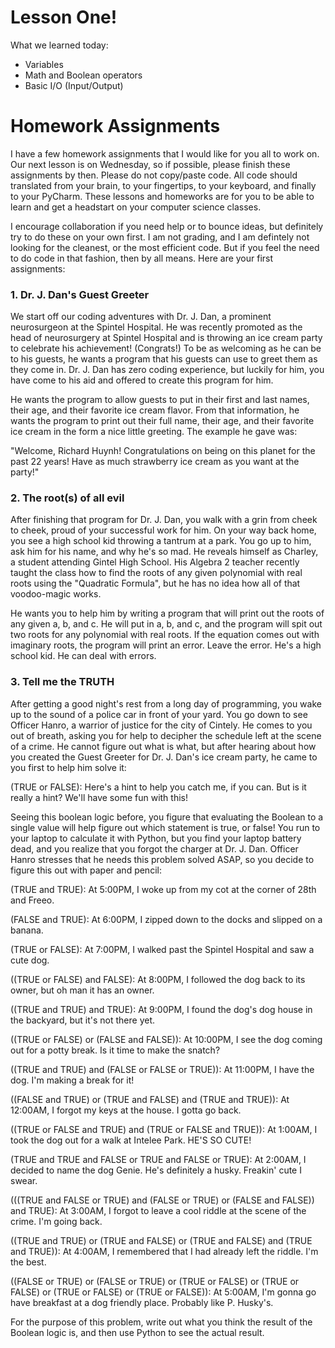 # Lesson One!
What we learned today:

  * Variables
  * Math and Boolean operators
  * Basic I/O (Input/Output)

# Homework Assignments
I have a few homework assignments that I would like for you all to work on. Our next lesson is on Wednesday, so if possible, please finish these assignments by then. Please do not copy/paste code. All code should translated from your brain, to your fingertips, to your keyboard, and finally to your PyCharm. These lessons and homeworks are for you to be able to learn and get a headstart on your computer science classes.

I encourage collaboration if you need help or to bounce ideas, but definitely try to do these on your own first. I am not grading, and I am defintely not looking for the cleanest, or the most efficient code. But if you feel the need to do code in that fashion, then by all means. Here are your first assignments:

### 1. Dr. J. Dan's Guest Greeter
We start off our coding adventures with Dr. J. Dan, a prominent neurosurgeon at the Spintel Hospital. He was recently promoted as the head of neurosurgery at Spintel Hospital and is throwing an ice cream party to celebrate his achievement! (Congrats!) To be as welcoming as he can be to his guests, he wants a program that his guests can use to greet them as they come in. Dr. J. Dan has zero coding experience, but luckily for him, you have come to his aid and offered to create this program for him.

He wants the program to allow guests to put in their first and last names, their age, and their favorite ice cream flavor. From that information, he wants the program to print out their full name, their age, and their favorite ice cream in the form a nice little greeting. The example he gave was:

"Welcome, Richard Huynh! Congratulations on being on this planet for the past 22 years! Have as much strawberry ice cream as you want at the party!"

### 2. The root(s) of all evil
After finishing that program for Dr. J. Dan, you walk with a grin from cheek to cheek, proud of your successful work for him. On your way back home, you see a high school kid throwing a tantrum at a park. You go up to him, ask him for his name, and why he's so mad. He reveals himself as Charley, a student attending Gintel High School. His Algebra 2 teacher recently taught the class how to find the roots of any given polynomial with real roots using the "Quadratic Formula", but he has no idea how all of that voodoo-magic works.

He wants you to help him by writing a program that will print out the roots of any given a, b, and c. He will put in a, b, and c, and the program will spit out two roots for any polynomial with real roots. If the equation comes out with imaginary roots, the program will print an error. Leave the error. He's a high school kid. He can deal with errors.

### 3. Tell me the TRUTH
After getting a good night's rest from a long day of programming, you wake up to the sound of a police car in front of your yard. You go down to see Officer Hanro, a warrior of justice for the city of Cintely. He comes to you out of breath, asking you for help to decipher the schedule left at the scene of a crime. He cannot figure out what is what, but after hearing about how you created the Guest Greeter for Dr. J. Dan's ice cream party, he came to you first to help him solve it:

(TRUE or FALSE): Here's a hint to help you catch me, if you can. But is it really a hint? We'll have some fun with this!

Seeing this boolean logic before, you figure that evaluating the Boolean to a single value will help figure out which statement is true, or false! You run to your laptop to calculate it with Python, but you find your laptop battery dead, and you realize that you forgot the charger at Dr. J. Dan. Officer Hanro stresses that he needs this problem solved ASAP, so you decide to figure this out with paper and pencil:

(TRUE and TRUE): At 5:00PM, I woke up from my cot at the corner of 28th and Freeo.

(FALSE and TRUE): At 6:00PM, I zipped down to the docks and slipped on a banana.

(TRUE or FALSE): At 7:00PM, I walked past the Spintel Hospital and saw a cute dog.

((TRUE or FALSE) and FALSE): At 8:00PM, I followed the dog back to its owner, but oh man it has an owner.

((TRUE and TRUE) and TRUE): At 9:00PM, I found the dog's dog house in the backyard, but it's not there yet.

((TRUE or FALSE) or (FALSE and FALSE)): At 10:00PM, I see the dog coming out for a potty break. Is it time to make the snatch?

((TRUE and TRUE) and (FALSE or FALSE or TRUE)): At 11:00PM, I have the dog. I'm making a break for it!

((FALSE and TRUE) or (TRUE and FALSE) and (TRUE and TRUE)): At 12:00AM, I forgot my keys at the house. I gotta go back.

((TRUE or FALSE and TRUE) and (TRUE or FALSE and TRUE)): At 1:00AM, I took the dog out for a walk at Intelee Park. HE'S SO CUTE!

(TRUE and TRUE and FALSE or TRUE and FALSE or TRUE): At 2:00AM, I decided to name the dog Genie. He's definitely a husky. Freakin' cute I swear.

(((TRUE and FALSE or TRUE) and (FALSE or TRUE) or (FALSE and FALSE)) and TRUE): At 3:00AM, I forgot to leave a cool riddle at the scene of the crime. I'm going back.

((TRUE and TRUE) or (TRUE and FALSE) or (TRUE and FALSE) and (TRUE and TRUE)): At 4:00AM, I remembered that I had already left the riddle. I'm the best.

((FALSE or TRUE) or (FALSE or TRUE) or (TRUE or FALSE) or (TRUE or FALSE) or (TRUE or FALSE) or (TRUE or FALSE)): At 5:00AM, I'm gonna go have breakfast at a dog friendly place. Probably like P. Husky's.

For the purpose of this problem, write out what you think the result of the Boolean logic is, and then use Python to see the actual result. 